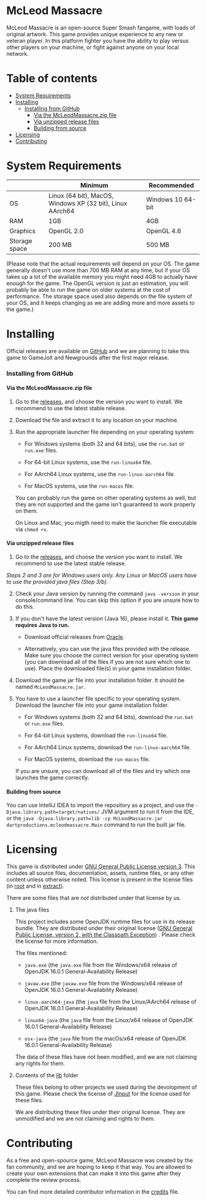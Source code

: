 # McLeod Massacre

McLeod Massacre is an open-source Super Smash fangame, with loads of original artwork. This game provides unique
experience to any new or veteran player. In this platform fighter you have the ability to play versus other players on
your machine, or fight against anyone on your local network.

# Table of contents

- [System Requirements](#system-requirements)
- [Installing](#installing)
    - [Installing from GitHub](#installing-from-github)
      - [Via the McLeodMassacre.zip file](#via-the-mcleodmassacrezip-file)
      - [Via unzipped release files](#via-unzipped-release-files)
      - [Building from source](#building-from-source)
- [Licensing](#licensing)
- [Contributing](#contributing)

# System Requirements

||Minimum|Recommended|
|-------------|-------------|-------------|
|OS|Linux (64 bit), MacOS, Windows XP (32 bit), Linux AArch64 | Windows 10 64-bit|
|RAM|1GB|4GB|
|Graphics|OpenGL 2.0|OpenGL 4.6|
|Storage space|200 MB|500 MB|

(Please note that the actual requirements will depend on your OS. The game generally doesn't use more than 700 MB RAM at
any time, but if your OS takes up a lot of the available memory you might need 4GB to actually have enough for the game.
The OpenGL version is just an estimation, you will probably be able to run the game on older systems at the cost of
performance. The storage space used also depends on the file system of your OS, and it keeps changing as we are adding
more and more assets to the game.)

# Installing

Official releases are available on [GitHub](https://github.com/DartProductions/project-MCM/releases) and we are
planning to take this game to GameJolt and Newgrounds after the first major release.

### Installing from GitHub

#### **Via the McLeodMassacre.zip file**

1. Go to the [releases](https://github.com/DartProductions/project-MCM/releases), and choose the version you want to
   install. We recommend to use the latest stable release.

2. Download the file and extract it to any location on your machine.

3. Run the appropriate launcher file depending on your operating system:

   - For Windows systems (both 32 and 64 bits), use the `run.bat` or `run.exe` files.

   - For 64-bit Linux systems, use the `run-linux64` file.

   - For AArch64 Linux systems, use the `run-linux-aarch64` file.

   - For MacOS systems, use the `run-macos` file.

   You can probably run the game on other operating systems as well, but they are not supported and the game isn't
   guaranteed to work properly on them.

   On Linux and Mac, you migth need to make the launcher file executable via `chmod +x`.

#### **Via unzipped release files**

1. Go to the [releases](https://github.com/DartProductions/project-MCM/releases), and choose the version you want to
   install. We recommend to use the latest stable release.

*Steps 2 and 3 are for Windows users only. Any Linux or MacOS users have to use the provided java files (Step 3/b).*

2. Check your Java version by running the command `java -version` in your console/command line. You can skip this option
   if you are unsure how to do this.

3. If you don't have the latest version (Java 16), please install it. **This game requires Java to run.**

   - Download official releases from [Oracle](https://www.oracle.com/java/technologies/javase-jdk16-downloads.html).

   - Alternatively, you can use the java files provided with the release. Make sure you choose the correct version for
     your operating system (you can download all of the files if you are not sure which one to use). Place the
     downloaded file(s) in your game installation folder.

4. Download the game jar file into your installation folder. It should be named `McLeodMassacre.jar`.

5. You have to use a launcher file specific to your operating system. Download the launcher file into your game
   installation folder.

   - For Windows systems (both 32 and 64 bits), download the `run.bat` or `run.exe` files.

   - For 64-bit Linux systems, download the `run-linux64` file.

   - For AArch64 Linux systems, download the `run-linux-aarch64` file.

   - For MacOS systems, download the `run-macos` file.

   If you are unsure, you can download all of the files and try which one launches the game correctly.

#### **Building from source**

You can use IntelliJ IDEA to import the repository as a project, and use the `-Djava.library.path=target/natives/` JVM
argument to run it from the IDE, or
the `java -Djava.library.path=lib -cp McLeodMassacre.jar dartproductions.mcleodmassacre.Main` command to run the built
jar file.

# Licensing

This game is distributed under [GNU General Public License version 3](https://www.gnu.org/licenses/gpl-3.0.en.html).
This includes all source files, documentation, assets, runtime files, or any other content unless otherwise noted. This license is present in the license files (in [root](https://github.com/DartProductions/project-MCM/blob/engine-dev/LICENSE) and in [extract](https://github.com/DartProductions/project-MCM/blob/engine-dev/src/main/resources/extract/LICENSE)).

There are some files that are _not_ distributed under that license by us.

1. The java files

   This project includes some OpenJDK runtime files for use in its release bundle. They are distributed under their
   original
   license ([GNU General Public License, version 2, with the Classpath Exception](https://openjdk.java.net/legal/gplv2+ce.html))
   . Please check the license for more information.

   The files mentioned:

   - `java.exe` (the `java.exe` file from the Windows/x64 release of OpenJDK 16.0.1 General-Availability Release)

   - `javaw.exe` (the `javaw.exe` file from the Windows/x64 release of OpenJDK 16.0.1 General-Availability Release)

   - `linux-aarch64-java` (the `java` file from the Linux/AArch64 release of OpenJDK 16.0.1 General-Availability
     Release)

   - `linux64-java` (the `java` file from the Linux/x64 release of OpenJDK 16.0.1 General-Availability Release)

   - `osx-java` (the `java` file from the macOs/x64 release of OpenJDK 16.0.1 General-Availability Release)

   The data of these files have not been modified, and we are not claiming any rights for them.

2. Contents of the [lib](https://github.com/DartProductions/project-MCM/tree/engine-dev/src/main/resources/extract/lib)
   folder

   These files belong to other projects we used during the devolopment of this game. Please check the license
   of [JInput](https://jinput.github.io/jinput/) for the license used for these files.

   We are distributing these files under their original license. They are unmodified and we are not claiming and rights
   to them.

# Contributing

As a free and open-spource game, McLeod Massacre was created by the fan community, and we are hoping to keep it that
way. You are allowed to create your own extensions that can make it into this game after they complete the review
process.

You can find more detailed contributor information in the [credits](https://github.com/DartProductions/project-MCM/blob/engine-dev/src/main/resources/extract/credits.txt) file.

